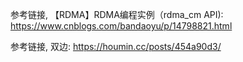 参考链接, 【RDMA】RDMA编程实例（rdma_cm API): https://www.cnblogs.com/bandaoyu/p/14798821.html

参考链接, 双边: https://houmin.cc/posts/454a90d3/
